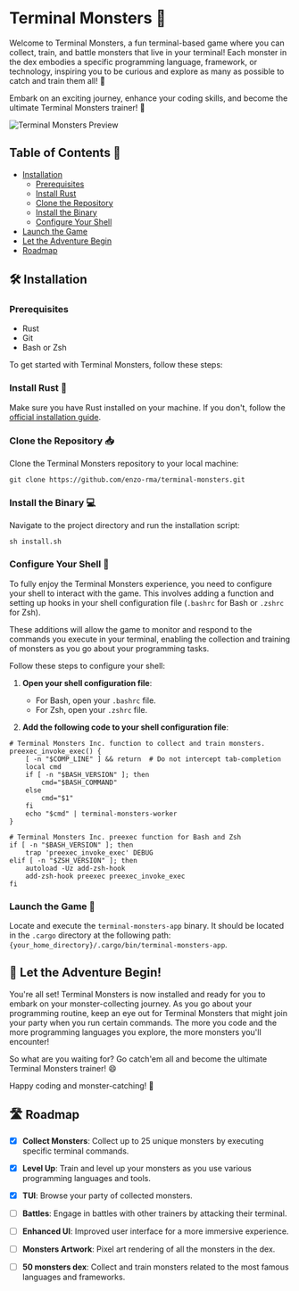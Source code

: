 # Terminal Monsters 👾

Welcome to Terminal Monsters, a fun terminal-based game where you can collect, train, and battle monsters that live in your terminal! Each monster in the dex embodies a specific programming language, framework, or technology, inspiring you to be curious and explore as many as possible to catch and train them all! 🚀

Embark on an exciting journey, enhance your coding skills, and become the ultimate Terminal Monsters trainer! 🤩

![Terminal Monsters Preview](https://github.com/enzo-rma/terminal-monsters/assets/127135864/6045ccbe-1a10-43d1-b3f4-a89160f1c4e0)

## Table of Contents 🔗

- [Installation](#%EF%B8%8F-installation)
  - [Prerequisites](#prerequisites)
  - [Install Rust](#install-rust-)
  - [Clone the Repository](#clone-the-repository-)
  - [Install the Binary](#install-the-binary-)
  - [Configure Your Shell](#configure-your-shell-)
- [Launch the Game](#launch-the-game-)
- [Let the Adventure Begin](#-let-the-adventure-begin)
- [Roadmap](#%EF%B8%8F-roadmap)

## 🛠️ Installation

### Prerequisites

- Rust
- Git
- Bash or Zsh

To get started with Terminal Monsters, follow these steps:

### Install Rust 🦀

Make sure you have Rust installed on your machine. If you don't, follow the [official installation guide](https://doc.rust-lang.org/book/ch01-01-installation.html).

### Clone the Repository 📥

Clone the Terminal Monsters repository to your local machine:

```shell
git clone https://github.com/enzo-rma/terminal-monsters.git
```

### Install the Binary 💻

Navigate to the project directory and run the installation script:

```shell
sh install.sh
```

### Configure Your Shell 🐚

To fully enjoy the Terminal Monsters experience, you need to configure your shell to interact with the game. This involves adding a function and setting up hooks in your shell configuration file (`.bashrc` for Bash or `.zshrc` for Zsh).

These additions will allow the game to monitor and respond to the commands you execute in your terminal, enabling the collection and training of monsters as you go about your programming tasks.

Follow these steps to configure your shell:

1. **Open your shell configuration file**:

   - For Bash, open your `.bashrc` file.
   - For Zsh, open your `.zshrc` file.

2. **Add the following code to your shell configuration file**:

```shell
# Terminal Monsters Inc. function to collect and train monsters.
preexec_invoke_exec() {
    [ -n "$COMP_LINE" ] && return  # Do not intercept tab-completion
    local cmd
    if [ -n "$BASH_VERSION" ]; then
        cmd="$BASH_COMMAND"
    else
        cmd="$1"
    fi
    echo "$cmd" | terminal-monsters-worker
}

# Terminal Monsters Inc. preexec function for Bash and Zsh
if [ -n "$BASH_VERSION" ]; then
    trap 'preexec_invoke_exec' DEBUG
elif [ -n "$ZSH_VERSION" ]; then
    autoload -Uz add-zsh-hook
    add-zsh-hook preexec preexec_invoke_exec
fi
```

### Launch the Game 🚀

Locate and execute the `terminal-monsters-app` binary. It should be located in the `.cargo` directory at the following path: `{your_home_directory}/.cargo/bin/terminal-monsters-app`.

## 🌟 Let the Adventure Begin!

You're all set! Terminal Monsters is now installed and ready for you to embark on your monster-collecting journey. As you go about your programming routine, keep an eye out for Terminal Monsters that might join your party when you run certain commands. The more you code and the more programming languages you explore, the more monsters you'll encounter!

So what are you waiting for? Go catch'em all and become the ultimate Terminal Monsters trainer! 😄

Happy coding and monster-catching! 🎉

## 🛣️ Roadmap

- [x] **Collect Monsters**: Collect up to 25 unique monsters by executing specific terminal commands.

- [x] **Level Up**: Train and level up your monsters as you use various programming languages and tools.

- [x] **TUI**: Browse your party of collected monsters.

- [ ] **Battles**: Engage in battles with other trainers by attacking their terminal.

- [ ] **Enhanced UI**: Improved user interface for a more immersive experience.

- [ ] **Monsters Artwork**: Pixel art rendering of all the monsters in the dex.

- [ ] **50 monsters dex**: Collect and train monsters related to the most famous languages and frameworks.
